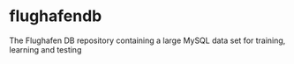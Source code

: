 # flughafendb
The Flughafen DB repository containing a large MySQL data set for training, learning and testing
